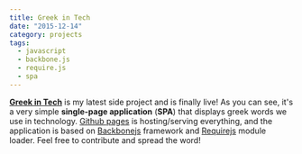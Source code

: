 ```yaml
---
title: Greek in Tech
date: "2015-12-14"
category: projects
tags:
  - javascript
  - backbone.js
  - require.js
  - spa
---
```


**[Greek in Tech](http://greekintech.com/)** is my latest side project and is finally live! As you can see, it's a very simple **single-page application** (**SPA**) that displays greek words we use in technology. [Github pages](https://pages.github.com/) is hosting/serving everything, and the application is based on [Backbonejs](http://backbonejs.org/) framework and [Requirejs](http://requirejs.org/) module loader. Feel free to contribute and spread the word!

